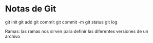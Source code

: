 
# Notas de Git

git init
git add
git commit
git commit -m 
git status
git log

Ramas: las ramas nos sirven para definir las diferentes versiones de un archivo

